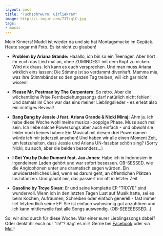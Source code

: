 ```yaml
---
layout: post
title: "Fuchsohrwurm: Girliekram"
image: http://i.imgur.com/73TzqlC.jpg
tags:
- music
---  
```


Moin Kinners! Muddi ist wieder da und sie hat Montagsmucke im Gepäck. Heute sogar mit Foto. Es ist nicht zu glauben!  
  

* **Problem by Ariana Grande:** Haaallo, ich bin so ein Teenager. Aber hört ihr euch das Lied mal an, ohne ZUMINDEST mit dem Kopf zu nicken. Wird nix draus. Ich kann es euch versprechen. Und man muss Ariana wirklich eins lassen: Die Stimme ist so verdammt divenhaft. Mamma mia, was ihre Stimmbänder so den ganzen Tag treiben, will ich gar nicht wissen!  

* **Please Mr. Postman by The Carpenters:** So retro. Aber die wöchentliche Prise Fernbeziehungssongs darf natürlich nicht fehlen! Und damals im Chor war das eins meiner Lieblingslieder - es erlebt also ein richtiges Revival! 

* **Bang Bang by Jessie J feat. Ariana Grande & Nicki Minaj:** Ähm ja. Ich habe diese Woche wohl meine musical-poppige Phase. Muss auch mal sein. Ich liebe solche Powersongs aber auch einfach - und obwohl sie leider noch keines haben: Ein Musical mit diesen drei Powerdamen würde ich mir jederzeit ansehen! Und haben wir alle einen Moment Zeit, um festzuhalten, dass Jessie und Ariana UN-fassbar schön sing? (Sorry Nicki, du auch, aber die beiden besonders...)  

* **I Got You by Duke Dumont feat. Jax Jones:** Habe ich in Indonesien in irgendeinem Laden gehört und war sofort besessen. OB-SESSED, wie die Anglophonen unter uns dramatisch sagen würden. Ein unwiderstehliches Lied, wenn es darum geht, an öffentlichen Plätzen loszutanzen. Und glaubt mir, das passiert mir oft in letzter Zeit.  

* **Gasoline by Troye Sivan:** Er und seine komplette EP "TRXYE" sind wundervoll. Wenn ich in den letzten Tagen Lust auf Musik hatte, sei es beim Kochen, Aufräumen, Schreiben oder einfach generell - fast immer lief letztendlich seine EP. Sie ist einfach wahnsinnig gut anzuhören und ich kann mittlerweile fast alle Songs auswendig. (OB-SEEEEESSED...)  

So, wir sind durch für diese Woche. War einer eurer Lieblingssongs dabei? Oder denkt ihr euch nur "Ih!"? Sagt es mir! Gerne bei [Facebook](https://www.facebook.com/fuchsgehtum) oder via [Mail](http://fuchsgehtum.de/kontakt/)!

